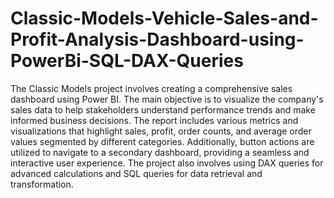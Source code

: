 # Classic-Models-Vehicle-Sales-and-Profit-Analysis-Dashboard-using-PowerBi-SQL-DAX-Queries
The Classic Models project involves creating a comprehensive sales dashboard using Power BI. The main objective is to visualize the company's sales data to help stakeholders understand performance trends and make informed business decisions. The report includes various metrics and visualizations that highlight sales, profit, order counts, and average order values segmented by different categories. Additionally, button actions are utilized to navigate to a secondary dashboard, providing a seamless and interactive user experience. The project also involves using DAX queries for advanced calculations and SQL queries for data retrieval and transformation.



